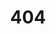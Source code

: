 ---
layout: page
title: "404"
description: "Page not found. Your pixels are in another canvas."
permalink: /404.html
sitemap: false
header-img: "img/home-bg.jpg"
---  